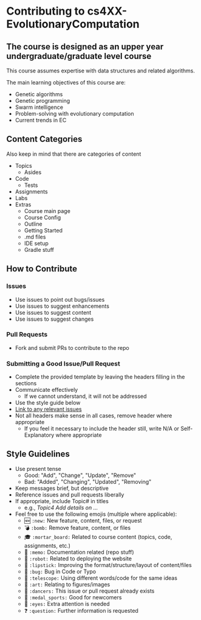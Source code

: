 # Contributing to cs4XX-EvolutionaryComputation

## The course is designed as an upper year undergraduate/graduate level course

This course assumes expertise with data structures and related algorithms. 

The main learning objectives of this course are:

- Genetic algorithms
- Genetic programming
- Swarm intelligence
- Problem-solving with evolutionary computation
- Current trends in EC


## Content Categories

Also keep in mind that there are categories of content

- Topics
  - Asides
- Code
  - Tests
- Assignments
- Labs
- Extras
  - Course main page
  - Course Config
  - Outline
  - Getting Started
  - .md files
  - IDE setup
  - Gradle stuff

## How to Contribute

### Issues

- Use issues to point out bugs/issues
- Use issues to suggest enhancements
- Use issues to suggest content
- Use issues to suggest changes

### Pull Requests

- Fork and submit PRs to contribute to the repo

### Submitting a Good Issue/Pull Request

- Complete the provided template by leaving the headers filling in the sections
- Communicate effectively
  - If we cannot understand, it will not be addressed
- Use the style guide below
- [Link to any relevant issues](https://docs.github.com/en/issues/tracking-your-work-with-issues/creating-issues/linking-a-pull-request-to-an-issue)
- Not all headers make sense in all cases, remove header where appropriate
  - If you feel it necessary to include the header still, write N/A or Self-Explanatory where appropriate

## Style Guidelines

- Use present tense
  - Good: "Add", "Change", "Update", "Remove"
  - Bad: "Added", "Changing", "Updated", "Removing"
- Keep messages brief, but descriptive
- Reference issues and pull requests liberally
- If appropriate, include Topic# in titles
  - e.g., _Topic4 Add details on ..._
- Feel free to use the following emojis (multiple where applicable):
  - :new: `:new:` New feature, content, files, or request
  - :bomb: `:bomb:` Remove feature, content, or files
  - :mortar_board: `:mortar_board:` Related to course content (topics, code, assignments, etc.)
  - :memo: `:memo:` Documentation related (repo stuff)
  - :robot: `:robot:` Related to deploying the website
  - :lipstick: `:lipstick:` Improving the format/structure/layout of content/files
  - :bug: `:bug:` Bug in Code or Typo
  - :telescope: `:telescope:` Using different words/code for the same ideas
  - :art: `:art:` Relating to figures/images
  - :dancers: `:dancers:` This issue or pull request already exists
  - :medal_sports: `:medal_sports:` Good for newcomers
  - :eyes: `:eyes:` Extra attention is needed
  - :question: `:question:` Further information is requested

